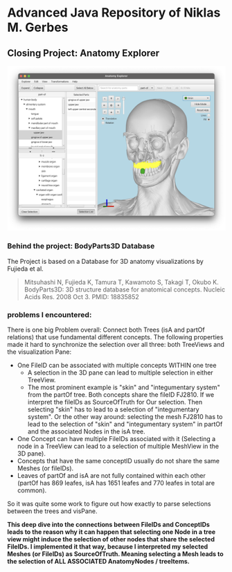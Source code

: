 # Advanced Java Repository of Niklas M. Gerbes

## Closing Project: Anatomy Explorer
![Milestone_1_Release.png](img/Milestone_1_Release.png)

### Behind the project: BodyParts3D Database
The Project is based on a Database for 3D anatomy visualizations by Fujieda et al.

>Mitsuhashi N, Fujieda K, Tamura T, Kawamoto S, Takagi T, Okubo K.
BodyParts3D: 3D structure database for anatomical concepts.
Nucleic Acids Res. 2008 Oct 3.
PMID: 18835852



### problems I encountered:
There is one big Problem overall: Connect both Trees (isA and partOf relations) that use fundamental different
concepts. The following properties made it hard to synchronize the selection over all three: both TreeViews and the visualization Pane:
- One FileID can be associated with multiple concepts WITHIN one tree 
  - A selection in the 3D pane can lead to multiple selection in either TreeView.
  - The most prominent example is "skin" and "integumentary system" from the partOf tree. Both concepts share the fileID FJ2810.
  If we interpret the fileIDs as SourceOfTruth for Our selection. Then selecting "skin" has to lead to a selection of "integumentary system".
  Or the other way around: selecting the mesh FJ2810 has to lead to the selection of "skin" and "integumentary system" in partOf and the associated Nodes in the isA tree.
- One Concept can have multiple FileIDs associated with it (Selecting a node in a TreeView can lead to a selection of multiple MeshView in the 3D pane).
- Concepts that have the same conceptID usually do not share the same Meshes (or fileIDs).
- Leaves of partOf and isA are not fully contained within each other (partOf has 869 leafes, isA has 1651 leafes and 770 leafes in total are common).

So it was quite some work to figure out how exactly to parse selections between the trees and visPane.

**This deep dive into the connections between FileIDs and ConceptIDs leads to the reason why it can happen that selecting one Node in 
a tree view might induce the selection of other nodes that share the selected FileIDs. I implemented it that way,
because I interpreted my selected Meshes (or FileIDs) as SourceOfTruth. Meaning selecting a Mesh leads to the selection of
ALL ASSOCIATED AnatomyNodes / treeItems.**